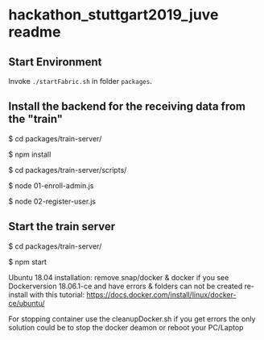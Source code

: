 # hackathon_stuttgart2019_juve readme

## Start Environment

Invoke `./startFabric.sh` in folder `packages`.

## Install the backend for the receiving data from the "train"
$ cd packages/train-server/

$ npm install

$ cd packages/train-server/scripts/

$ node 01-enroll-admin.js

$ node 02-register-user.js

## Start the train server

$ cd packages/train-server/

$ npm start

Ubuntu 18.04 installation:
remove snap/docker & docker if you see Dockerversion 18.06.1-ce and have errors &  folders can not be created
re-install with this tutorial:
https://docs.docker.com/install/linux/docker-ce/ubuntu/

For stopping container use the cleanupDocker.sh if you get errors the only solution could be to stop the docker deamon or reboot your PC/Laptop
